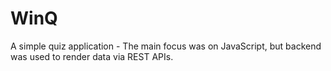 # WinQ
A simple quiz application -
The main focus was on JavaScript, but backend was used to render data via REST APIs.
